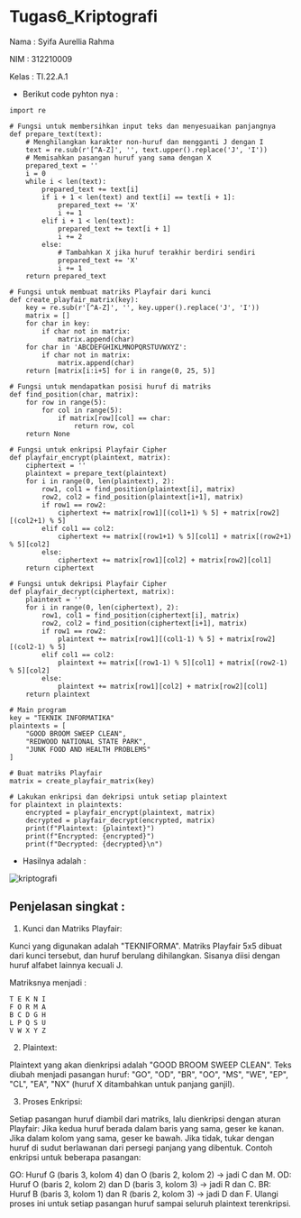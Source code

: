 # Tugas6_Kriptografi
Nama : Syifa Aurellia Rahma

NIM : 312210009

Kelas : TI.22.A.1

- Berikut code pyhton nya :
```
import re

# Fungsi untuk membersihkan input teks dan menyesuaikan panjangnya
def prepare_text(text):
    # Menghilangkan karakter non-huruf dan mengganti J dengan I
    text = re.sub(r'[^A-Z]', '', text.upper().replace('J', 'I'))
    # Memisahkan pasangan huruf yang sama dengan X
    prepared_text = ''
    i = 0
    while i < len(text):
        prepared_text += text[i]
        if i + 1 < len(text) and text[i] == text[i + 1]:
            prepared_text += 'X'
            i += 1
        elif i + 1 < len(text):
            prepared_text += text[i + 1]
            i += 2
        else:
            # Tambahkan X jika huruf terakhir berdiri sendiri
            prepared_text += 'X'
            i += 1
    return prepared_text

# Fungsi untuk membuat matriks Playfair dari kunci
def create_playfair_matrix(key):
    key = re.sub(r'[^A-Z]', '', key.upper().replace('J', 'I'))
    matrix = []
    for char in key:
        if char not in matrix:
            matrix.append(char)
    for char in 'ABCDEFGHIKLMNOPQRSTUVWXYZ':
        if char not in matrix:
            matrix.append(char)
    return [matrix[i:i+5] for i in range(0, 25, 5)]

# Fungsi untuk mendapatkan posisi huruf di matriks
def find_position(char, matrix):
    for row in range(5):
        for col in range(5):
            if matrix[row][col] == char:
                return row, col
    return None

# Fungsi untuk enkripsi Playfair Cipher
def playfair_encrypt(plaintext, matrix):
    ciphertext = ''
    plaintext = prepare_text(plaintext)
    for i in range(0, len(plaintext), 2):
        row1, col1 = find_position(plaintext[i], matrix)
        row2, col2 = find_position(plaintext[i+1], matrix)
        if row1 == row2:
            ciphertext += matrix[row1][(col1+1) % 5] + matrix[row2][(col2+1) % 5]
        elif col1 == col2:
            ciphertext += matrix[(row1+1) % 5][col1] + matrix[(row2+1) % 5][col2]
        else:
            ciphertext += matrix[row1][col2] + matrix[row2][col1]
    return ciphertext

# Fungsi untuk dekripsi Playfair Cipher
def playfair_decrypt(ciphertext, matrix):
    plaintext = ''
    for i in range(0, len(ciphertext), 2):
        row1, col1 = find_position(ciphertext[i], matrix)
        row2, col2 = find_position(ciphertext[i+1], matrix)
        if row1 == row2:
            plaintext += matrix[row1][(col1-1) % 5] + matrix[row2][(col2-1) % 5]
        elif col1 == col2:
            plaintext += matrix[(row1-1) % 5][col1] + matrix[(row2-1) % 5][col2]
        else:
            plaintext += matrix[row1][col2] + matrix[row2][col1]
    return plaintext

# Main program
key = "TEKNIK INFORMATIKA"
plaintexts = [
    "GOOD BROOM SWEEP CLEAN",
    "REDWOOD NATIONAL STATE PARK",
    "JUNK FOOD AND HEALTH PROBLEMS"
]

# Buat matriks Playfair
matrix = create_playfair_matrix(key)

# Lakukan enkripsi dan dekripsi untuk setiap plaintext
for plaintext in plaintexts:
    encrypted = playfair_encrypt(plaintext, matrix)
    decrypted = playfair_decrypt(encrypted, matrix)
    print(f"Plaintext: {plaintext}")
    print(f"Encrypted: {encrypted}")
    print(f"Decrypted: {decrypted}\n")
```

- Hasilnya adalah :

![kriptografi](https://github.com/user-attachments/assets/e5fc14ae-be5b-4d61-89bd-efddf9715157)


## Penjelasan singkat :

1. Kunci dan Matriks Playfair:

Kunci yang digunakan adalah "TEKNIFORMA".
Matriks Playfair 5x5 dibuat dari kunci tersebut, dan huruf berulang dihilangkan. Sisanya diisi dengan huruf alfabet lainnya kecuali J.

Matriksnya menjadi :
```
T E K N I
F O R M A
B C D G H
L P Q S U
V W X Y Z
```

2. Plaintext:

Plaintext yang akan dienkripsi adalah "GOOD BROOM SWEEP CLEAN".
Teks diubah menjadi pasangan huruf: "GO", "OD", "BR", "OO", "MS", "WE", "EP", "CL", "EA", "NX" (huruf X ditambahkan untuk panjang ganjil).

3. Proses Enkripsi:

Setiap pasangan huruf diambil dari matriks, lalu dienkripsi dengan aturan Playfair:
Jika kedua huruf berada dalam baris yang sama, geser ke kanan.
Jika dalam kolom yang sama, geser ke bawah.
Jika tidak, tukar dengan huruf di sudut berlawanan dari persegi panjang yang dibentuk.
Contoh enkripsi untuk beberapa pasangan:

GO: Huruf G (baris 3, kolom 4) dan O (baris 2, kolom 2) → jadi C dan M.
OD: Huruf O (baris 2, kolom 2) dan D (baris 3, kolom 3) → jadi R dan C.
BR: Huruf B (baris 3, kolom 1) dan R (baris 2, kolom 3) → jadi D dan F.
Ulangi proses ini untuk setiap pasangan huruf sampai seluruh plaintext terenkripsi.
